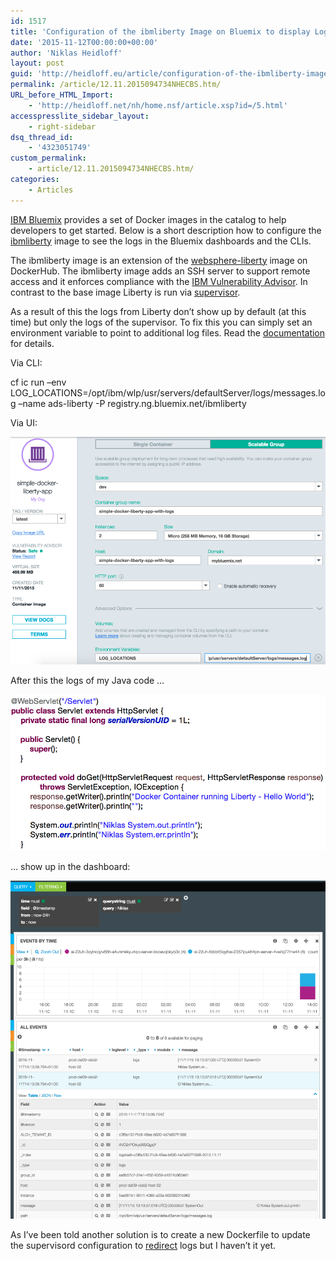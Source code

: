 ```yaml
---
id: 1517
title: 'Configuration of the ibmliberty Image on Bluemix to display Logs'
date: '2015-11-12T00:00:00+00:00'
author: 'Niklas Heidloff'
layout: post
guid: 'http://heidloff.eu/article/configuration-of-the-ibmliberty-image-on-bluemix-to-display-logs/'
permalink: /article/12.11.2015094734NHECBS.htm/
URL_before_HTML_Import:
    - 'http://heidloff.net/nh/home.nsf/article.xsp?id=/5.html'
accesspresslite_sidebar_layout:
    - right-sidebar
dsq_thread_id:
    - '4323051749'
custom_permalink:
    - article/12.11.2015094734NHECBS.htm/
categories:
    - Articles
---
```


 [IBM Bluemix](https://bluemix.net/) provides a set of Docker images in the catalog to help developers to get started. Below is a short description how to configure the [ibmliberty](https://www.ng.bluemix.net/docs/images/docker_image_ibmliberty/ibmliberty_starter.html) image to see the logs in the Bluemix dashboards and the CLIs.

The ibmliberty image is an extension of the [websphere-liberty](https://hub.docker.com/_/websphere-liberty/) image on DockerHub. The ibmliberty image adds an SSH server to support remote access and it enforces compliance with the [IBM Vulnerability Advisor](https://developer.ibm.com/bluemix/2015/07/02/vulnerability-advisor/). In contrast to the base image Liberty is run via [supervisor](http://supervisord.org/).

As a result of this the logs from Liberty don’t show up by default (at this time) but only the logs of the supervisor. To fix this you can simply set an environment variable to point to additional log files. Read the [documentation](https://www.ng.bluemix.net/docs/containers/container_ml_ov.html#container_ml_logs_add) for details.

Via CLI:

cf ic run –env LOG\_LOCATIONS=/opt/ibm/wlp/usr/servers/defaultServer/logs/messages.log –name ads-liberty -P registry.ng.bluemix.net/ibmliberty

Via UI:

![image](/assets/img/2015/11/DockerLibertyLogs2.png)

After this the logs of my Java code …

![image](/assets/img/2015/11/DockerLibertyLogs1.png)

… show up in the dashboard:

![image](/assets/img/2015/11/DockerLibertyLogs3.png)

As I’ve been told another solution is to create a new Dockerfile to update the supervisord configuration to [redirect](http://veithen.github.io/2015/01/08/supervisord-redirecting-stdout.html) logs but I haven’t it yet.